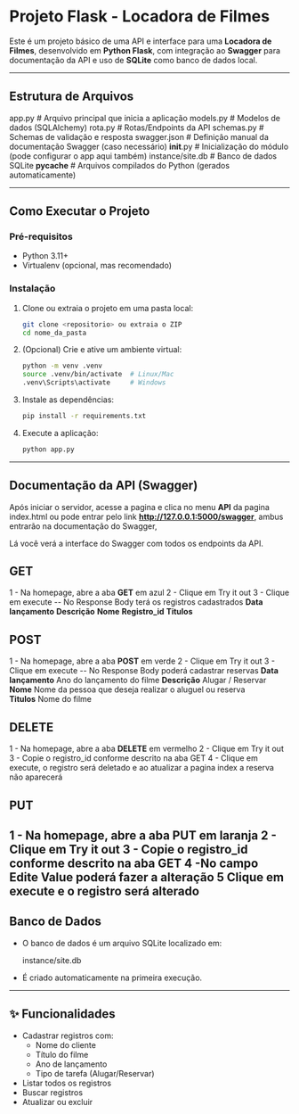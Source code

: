 
# Projeto Flask - Locadora de Filmes

Este é um projeto básico de uma API e interface para uma **Locadora de Filmes**, desenvolvido em **Python Flask**, com integração ao **Swagger** para documentação da API e uso de **SQLite** como banco de dados local.

---

## Estrutura de Arquivos

app.py               # Arquivo principal que inicia a aplicação
models.py            # Modelos de dados (SQLAlchemy)
rota.py              # Rotas/Endpoints da API
schemas.py           # Schemas de validação e resposta
swagger.json         # Definição manual da documentação Swagger (caso necessário)
__init__.py          # Inicialização do módulo (pode configurar o app aqui também)
instance/site.db     # Banco de dados SQLite
__pycache__          # Arquivos compilados do Python (gerados automaticamente)

---

## Como Executar o Projeto

### Pré-requisitos

- Python 3.11+
- Virtualenv (opcional, mas recomendado)

### Instalação

1. Clone ou extraia o projeto em uma pasta local:
   ```bash
   git clone <repositorio> ou extraia o ZIP
   cd nome_da_pasta
   ```

2. (Opcional) Crie e ative um ambiente virtual:
   ```bash
   python -m venv .venv
   source .venv/bin/activate  # Linux/Mac
   .venv\Scripts\activate     # Windows
   ```

3. Instale as dependências:
   ```bash
   pip install -r requirements.txt
   ```

4. Execute a aplicação:
   ```bash
   python app.py
   ```

---

## Documentação da API (Swagger)

Após iniciar o servidor, acesse a pagina e clica no menu **API** da pagina index.html ou pode entrar pelo link **http://127.0.0.1:5000/swagger**, ambus entrarão na documentação do Swagger, 

Lá você verá a interface do Swagger com todos os endpoints da API.

## GET
1 - Na homepage, abre a aba **GET** em azul
2 - Clique em Try it out
3 - Clique em execute
-- No Response Body terá os registros cadastrados
   **Data lançamento**
   **Descrição**
   **Nome**
   **Registro_id**
   **Titulos**

## POST
1 - Na homepage, abre a aba **POST** em verde
2 - Clique em Try it out
3 - Clique em execute
-- No Response Body poderá cadastrar reservas
   **Data lançamento**     Ano do lançamento do filme
   **Descrição**           Alugar / Reservar    
   **Nome**                Nome da pessoa que deseja realizar o aluguel ou reserva          
   **Titulos**             Nome do filme

## DELETE
1 - Na homepage, abre a aba **DELETE** em vermelho
2 - Clique em Try it out
3 - Copie o registro_id conforme descrito na aba GET
4 - Clique em execute, o registro será deletado e ao atualizar a pagina index a reserva não aparecerá

## PUT
1 - Na homepage, abre a aba **PUT** em laranja
2 - Clique em Try it out
3 - Copie o registro_id conforme descrito na aba GET
4 -No campo Edite Value poderá fazer a alteração
5 Clique em execute e o registro será alterado
---

## Banco de Dados

- O banco de dados é um arquivo SQLite localizado em:

  instance/site.db

- É criado automaticamente na primeira execução.

---

## ✨ Funcionalidades

- Cadastrar registros com:
  - Nome do cliente
  - Título do filme
  - Ano de lançamento
  - Tipo de tarefa (Alugar/Reservar)
- Listar todos os registros
- Buscar registros
- Atualizar ou excluir
